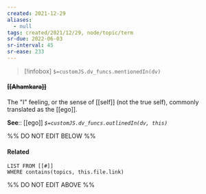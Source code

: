 ```yaml
---
created: 2021-12-29 
aliases:
  - null
tags: created/2021/12/29, node/topic/term
sr-due: 2022-06-03
sr-interval: 45
sr-ease: 233
---
```

> [!infobox]
`$=customJS.dv_funcs.mentionedIn(dv)`

#### <s class="topic-title">[[Ahamkara]]</s>

The "I" feeling, or the sense of [[self]] (not the true self), commonly translated as the [[ego]].

**See**:: [[ego]]
*`$=customJS.dv_funcs.outlinedIn(dv, this)`*

%% DO NOT EDIT BELOW %%

#### Related 

```dataview
LIST FROM [[#]]
WHERE contains(topics, this.file.link)
```
%% DO NOT EDIT ABOVE %%
